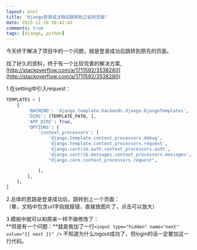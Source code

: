 ```yaml
---
layout: post
title: "django登录或注销后跳转到之前的页面"
date: 2015-12-16 10:42:43
comments: true
tags: [django, python]
---
```


今天终于解决了项目中的一个问题，就是登录成功后跳转到原先的页面。       

<!--more-->
   

找了好久的资料，终于有一个比较完善的解决方案,   
[http://stackoverflow.com/a/1711592/3538280](http://stackoverflow.com/a/1711592/3538280)
   
1.在setting中引入request：   
``` python
TEMPLATES = [
    {
        'BACKEND': 'django.template.backends.django.DjangoTemplates',
        'DIRS': [TEMPLATE_PATH, ],
        'APP_DIRS': True,
        'OPTIONS': {
            'context_processors': [
                'django.template.context_processors.debug',
                'django.template.context_processors.request',
                'django.contrib.auth.context_processors.auth',
                'django.contrib.messages.context_processors.messages',
                "django.core.context_processors.request",

            ],
        },
    },
]
```

2.总体的思路是登录成功后，跳转到上一个页面：   
（晕，文档中包含url字段就报错，直接放图片了，点击可以放大）   
<img class="lazy" data-original="/images/blog/151216_django_next/code_next.jpg">

3.模板中就可以和原来一样不做修改了：    
<img class="lazy" data-original="/images/blog/151216_django_next/form.jpg">   
**但是有一个问题：**就是我加了一行`<input type="hidden" name="next" value="{{ next }}" />`
不知道为什么logout成功了，但login的话一定要加这一行代码。   
